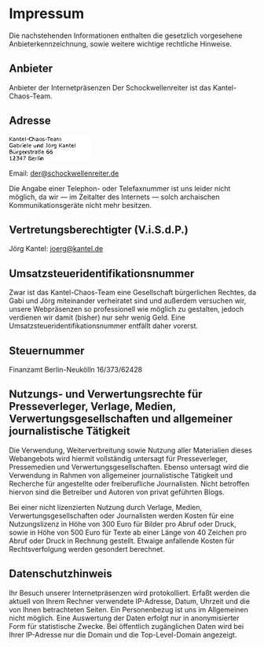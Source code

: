 # Impressum

Die nachstehenden Informationen enthalten die gesetzlich vorgesehene Anbieterkennzeichnung, sowie weitere wichtige rechtliche Hinweise.

## Anbieter

Anbieter der Internetpräsenzen Der Schockwellenreiter ist das Kantel-Chaos-Team.

## Adresse

![](images/adresse.gif)

Email: der@schockwellenreiter.de

Die Angabe einer Telephon- oder Telefaxnummer ist uns leider nicht möglich, da wir — im Zeitalter des Internets — solch archaischen Kommunikationsgeräte nicht mehr besitzen.

## Vertretungsberechtigter (V.i.S.d.P.)

Jörg Kantel: joerg@kantel.de

## Umsatzsteueridentifikationsnummer

Zwar ist das Kantel-Chaos-Team eine Gesellschaft bürgerlichen Rechtes, da Gabi und Jörg miteinander verheiratet sind und außerdem versuchen wir, unsere Webpräsenzen so professionell wie möglich zu gestalten, jedoch verdienen wir damit (bisher) nur sehr wenig Geld. Eine Umsatzsteueridentifikationsnummer entfällt daher vorerst.

## Steuernummer

Finanzamt Berlin-Neukölln 16/373/62428


## Nutzungs- und Verwertungsrechte für Presseverleger, Verlage, Medien, Verwertungsgesellschaften und allgemeiner journalistische Tätigkeit

Die Verwendung, Weiterverbreitung sowie Nutzung aller Materialien dieses Webangebots wird hiermit vollständig untersagt für Presseverleger, Pressemedien und Verwertungsgesellschaften. Ebenso untersagt wird die Verwendung in Rahmen von allgemeiner journalistische Tätigkeit und Recherche für angestellte oder freiberufliche Journalisten. Nicht betroffen hiervon sind die Betreiber und Autoren von privat geführten Blogs.

Bei einer nicht lizenzierten Nutzung durch Verlage, Medien, Verwertungsgesellschaften oder Journalisten werden Kosten für eine Nutzungslizenz in Höhe von 300 Euro für Bilder pro Abruf oder Druck, sowie in Höhe von 500 Euro für Texte ab einer Länge von 40 Zeichen pro Abruf oder Druck in Rechnung gestellt. Etwaige anfallende Kosten für Rechtsverfolgung werden gesondert berechnet.

## Datenschutzhinweis

Ihr Besuch unserer Internetpräsenzen wird protokolliert. Erfaßt werden die aktuell von Ihrem Rechner verwendete IP-Adresse, Datum, Uhrzeit und die von Ihnen betrachteten Seiten. Ein Personenbezug ist uns im Allgemeinen nicht möglich. Eine Auswertung der Daten erfolgt nur in anonymisierter Form für statistische Zwecke. Bei öffentlich zugänglichen Daten wird bei Ihrer IP-Adresse nur die Domain und die Top-Level-Domain angezeigt.

